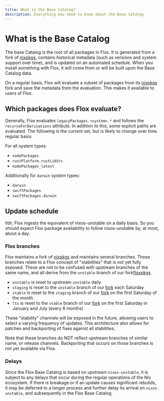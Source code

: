 ```yaml
---
title: What is the Base Catalog?
description: Everything you need to know about the Base Catalog
---
```


# What is the Base Catalog

The base Catalog is the root of all packages in Flox.  It is generated from
a fork of [nixpkgs][nixpkgs], contains historical metadata (such as versions and system support over time), and is
updated on an automated schedule.  When you install something with Flox, it will come from or
will be built upon the Base Catalog data.

On a regular basis, Flox will evaluate a subset of packages from its
[nixpkgs][nixpkgs] fork and save the metadata from the evaluation.  This makes
it available to users of Flox.

## Which packages does Flox evaluate?

Generally, Flox evaluates `legacyPackages.<system>.*` and follows the
`recurseForDerivations` attribute.  In addition to this, some explicit paths are
evaluated.  The following is the current set, but is likely to change over time.
regular basis.

For all system types:

- `nodePackages`
- `rustPlatform.rustLibSrc`
- `nodePackages_latest`

Additionally for `darwin` system types:

- `darwin`
- `swiftPackages`
- `swiftPackages.darwin`

## Update schedule

tldr; Flox ingests the equivalent of nixos-unstable on a daily basis.  So you
should expect Flox package availability to follow nixos-unstable by, at most,
about a day.

### Flox branches

Flox maintains a fork of [nixpkgs][floxpkgs] and maintains several branches.
These branches relate to a Flox concept of "stabilities" that is not yet fully
exposed.  These are not to be confused with upstream branches of the
same name, and all derive from the `unstable` branch of our fork[floxpkgs].

- `unstable` is reset to upstream `unstable` daily
- `staging` is reset to the `unstable` branch of our [fork][floxpkgs] each Saturday
- `stable` is reset to the `staging` branch of our [fork][floxpkgs] on the first Saturday of the month
- `lts` is reset to the `stable` branch of our [fork][floxpkgs] on the first Saturday in January and July (every 6 months)

These "stability" channels will be exposed in the future, allowing users to
select a varying frequency of updates.  This architecture also allows for
patches and backporting of fixes against all stabilities.

Note that these branches do NOT reflect upstream branches of similar name, or
release channels.  Backporting that occurs on those branches is not yet
available via Flox.

### Delays

Since the Flox Base Catalog is based on upstream `nixos-unstable`, it is subject
to any delays that occur during the regular operations of the Nix ecosystem.
If there is breakage or if an update causes significant rebuilds, it may be
deferred to a longer process and further delay its arrival on `nixos-unstable`,
and subsequently in the Flox Base Catalog.

[nixpkgs]: https://github.com/NixOS/nixpkgs
[floxpkgs]: https://github.com/flox/nixpkgs
